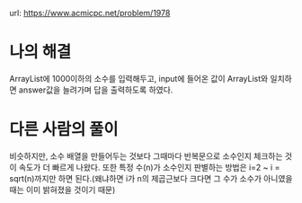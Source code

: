 url: https://www.acmicpc.net/problem/1978

# 나의 해결

ArrayList에 1000이하의 소수를 입력해두고, input에 들어온 값이 ArrayList와 일치하면 answer값을 늘려가며 답을 출력하도록 하였다.

# 다른 사람의 풀이

비슷하지만, 소수 배열을 만들어두는 것보다 그때마다 반복문으로 소수인지 체크하는 것이 속도가 더 빠르게 나왔다. 또한 특정 수(n)가 소수인지 판별하는 방법은 i=2 ~ i = sqrt(n)까지만 하면 된다.(왜냐하면 i가 n의 제곱근보다 크다면 그 수가 소수가 아니였을 때는 이미 밝혀졌을 것이기 때문)

